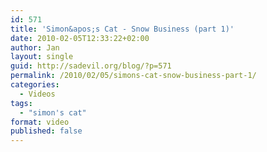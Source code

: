 ```yaml
---
id: 571
title: 'Simon&apos;s Cat - Snow Business (part 1)'
date: 2010-02-05T12:33:22+02:00
author: Jan
layout: single
guid: http://sadevil.org/blog/?p=571
permalink: /2010/02/05/simons-cat-snow-business-part-1/
categories:
  - Videos
tags:
  - "simon's cat"
format: video
published: false
---
```

